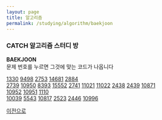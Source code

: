 ```yaml
---
layout: page
title: 알고리즘
permalink: /studying/algorithm/baekjoon
---
```



### CATCH 알고리즘 스터디 방
**BAEKJOON**  
문제 번호를 누르면 그것에 맞는 코드가 나옵니다  

[1330](https://namhyo01.github.io/studying/algorithm/baekjoon/1330)  [9498](https://namhyo01.github.io/studying/algorithm/baekjoon/9498)  [2753](https://namhyo01.github.io/studying/algorithm/baekjoon/2753)  [14681](https://namhyo01.github.io/studying/algorithm/baekjoon/14681)  [2884](https://namhyo01.github.io/studying/algorithm/baekjoon/2884)  
[2739](https://namhyo01.github.io/studying/algorithm/baekjoon/2739)  [10950](https://namhyo01.github.io/studying/algorithm/baekjoon/10950)  [8393](https://namhyo01.github.io/studying/algorithm/baekjoon/8393)  [15552](https://namhyo01.github.io/studying/algorithm/baekjoon/15552)  [2741](https://namhyo01.github.io/studying/algorithm/baekjoon/2741)  [11021](https://namhyo01.github.io/studying/algorithm/baekjoon/11021)  [11022](https://namhyo01.github.io/studying/algorithm/baekjoon/11022)  [2438](https://namhyo01.github.io/studying/algorithm/baekjoon/2438)  [2439](https://namhyo01.github.io/studying/algorithm/baekjoon/2439)  [10871](https://namhyo01.github.io/studying/algorithm/baekjoon/10871)  
[10952](https://namhyo01.github.io/studying/algorithm/baekjoon/10952)  [10951](https://namhyo01.github.io/studying/algorithm/baekjoon/10951)  [1110](https://namhyo01.github.io/studying/algorithm/baekjoon/1110)  
[10039](https://namhyo01.github.io/studying/algorithm/baekjoon/10039)  [5543](https://namhyo01.github.io/studying/algorithm/baekjoon/5543)  [10817](https://namhyo01.github.io/studying/algorithm/baekjoon/10817)  [2523](https://namhyo01.github.io/studying/algorithm/baekjoon/2523)  [2446](https://namhyo01.github.io/studying/algorithm/baekjoon/2446)  [10996](https://namhyo01.github.io/studying/algorithm/baekjoon/10996)


   
     
  
  
    










[이전으로](https://namhyo01.github.io/studying/algorithm/catch)　　　　　　　　　　　　　　　　
